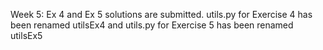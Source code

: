 Week 5: Ex 4 and Ex 5 solutions are submitted.
utils.py for Exercise 4 has been renamed utilsEx4 and utils.py for Exercise 5 has been renamed utilsEx5
